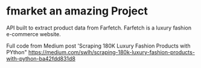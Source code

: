 # fmarket an amazing Project
API built to extract product data from Farfetch. Farfetch is a luxury fashion e-commerce website.

Full code from Medium post 'Scraping 180K Luxury Fashion Products with PYthon"
https://medium.com/swlh/scraping-180k-luxury-fashion-products-with-python-ba42fdd831d8

